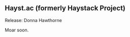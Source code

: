 Hayst.ac (formerly Haystack Project)
------------------------------------
Release: Donna Hawthorne

Moar soon.
